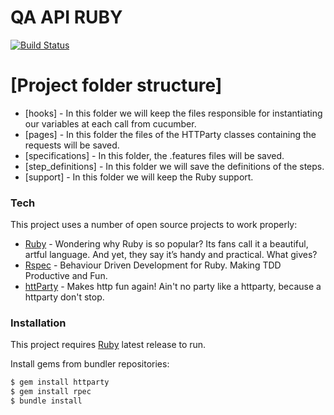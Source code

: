 # QA API RUBY



[![Build Status](https://travis-ci.org/joemccann/dillinger.svg?branch=master)](https://github.com/RodrigoRamblas)
# [Project folder structure]

  - [hooks] - In this folder we will keep the files responsible for instantiating our variables at each call from cucumber. 
  - [pages] - In this folder the files of the HTTParty classes containing the requests will be saved.
  - [specifications] - In this folder, the .features files will be saved.    
  - [step_definitions] - In this folder we will save the definitions of the steps.
  - [support] - In this folder we will keep the Ruby support.

### Tech

This project uses a number of open source projects to work properly:

* [Ruby](https://www.ruby-lang.org/pt/) - Wondering why Ruby is so popular? Its fans call it a beautiful, artful language. And yet, they say it’s handy and practical. What gives?
* [Rspec](https://rspec.info/) - Behaviour Driven Development for Ruby. Making TDD Productive and Fun.
* [httParty](https://github.com/jnunemaker/httparty) - Makes http fun again! Ain't no party like a httparty, because a httparty don't stop.

### Installation

This project requires [Ruby](https://rubyinstaller.org/) latest release to run.

Install gems from bundler repositories:

```sh
$ gem install httparty
$ gem install rpec
$ bundle install
```
